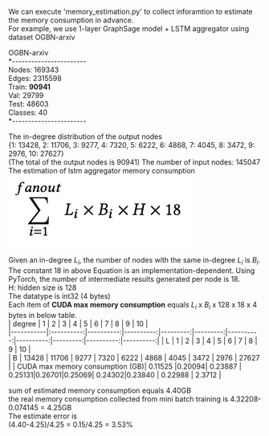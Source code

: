 We can execute 'memory_estimation.py' to collect inforamtion to estimate the memory consumption in advance.  
For example, we use 1-layer GraphSage model + LSTM aggregator using dataset OGBN-arxiv


OGBN-arxiv  
*-----------------------  
Nodes: 169343    
Edges: 2315598  
Train: **90941**  
Val: 29799  
Test: 48603  
Classes: 40  
*-----------------------

The in-degree distribution of the output nodes   
{1: 13428, 2: 11706, 3: 9277, 4: 7320, 5: 6222, 6: 4868, 7: 4045, 8: 3472, 9: 2976, 10: 27627}  
(The total of the output nodes is 90941) 
The number of input nodes: 145047  
The estimation of lstm aggregator memory consumption   
![Mem_estimate_formula](./lstm_estimate.png)  
 
Given an in-degree $L_i$, the number of nodes with the same in-degree $L_i$ is $B_i$.  
The constant 18 in above Equation is an implementation-dependent. Using PyTorch, the
number of intermediate results generated per node is 18.  
H: hidden size is 128  
The datatype is int32 (4 bytes)  
Each item of **CUDA max memory consumption** equals $L_i$ x $B_i$ x 128 x 18 x 4 bytes  in below table.  
| degree    |   1        |      2    |       3   |     4    |     5    |     6     |    7      |     8    |    9      |     10    |   
|-----------|:----------:|----------:|----------:|---------:|---------:|----------:|----------:|---------:|----------:|----------:|
| L         |    1       |     2     |       3   |     4    |     5    |     6     |    7      |     8    |    9      |     10    |  
| B         |    13428   |   11706   |   9277    |    7320  |    6222  |   4868    | 4045      |   3472   |   2976    |   27627   |
| CUDA max memory consumption (GB)| 0.11525 |0.20094| 0.23887 | 0.25131|0.26701|0.25069| 0.24302|0.23840  |  0.22988  |   2.3712  |

sum of estimated memory consumption equals 4.40GB  
the real memory consumption collected from mini batch training is 4.32208-0.074145 = 4.25GB  
The estimate error is  
(4.40-4.25)/4.25 = 0.15/4.25 = 3.53%  
